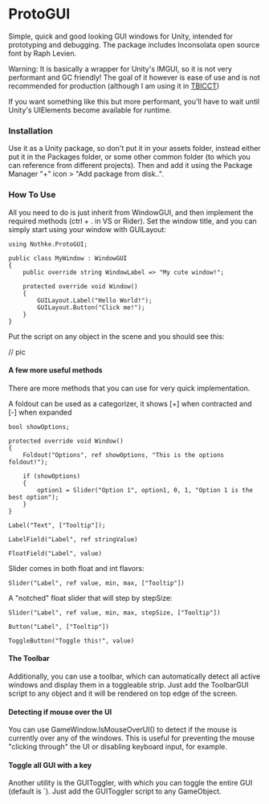 # ProtoGUI
Simple, quick and good looking GUI windows for Unity, intended for prototyping and debugging. The package includes Inconsolata open source font by Raph Levien.

Warning: It is basically a wrapper for Unity's IMGUI, so it is not very performant and GC friendly! The goal of it however is ease of use and is not recommended for production (although I am using it in [TBICCT](https://nothke.itch.io/tower))

If you want something like this but more performant, you'll have to wait until Unity's UIElements become available for runtime.

### Installation
Use it as a Unity package, so don't put it in your assets folder, instead either put it in the Packages folder, or some other common folder (to which you can reference from different projects). Then and add it using the Package Manager "+" icon > "Add package from disk..".

### How To Use

All you need to do is just inherit from WindowGUI, and then implement the required methods (ctrl + . in VS or Rider). Set the window title, and you can simply start using your window with GUILayout:

```
using Nothke.ProtoGUI;

public class MyWindow : WindowGUI
{
    public override string WindowLabel => "My cute window!";

    protected override void Window()
    {
        GUILayout.Label("Hello World!");
        GUILayout.Button("Click me!");
    }
}
```

Put the script on any object in the scene and you should see this:

// pic

#### A few more useful methods

There are more methods that you can use for very quick implementation.

A foldout can be used as a categorizer, it shows [+] when contracted and [-] when expanded
```
bool showOptions;

protected override void Window()
{
	Foldout("Options", ref showOptions, "This is the options foldout!");

	if (showOptions)
	{
		option1 = Slider("Option 1", option1, 0, 1, "Option 1 is the best option");
	}
}
```

```
Label("Text", ["Tooltip"]);
```

```
LabelField("Label", ref stringValue)
```

```
FloatField("Label", value)
```

Slider comes in both float and int flavors:
```
Slider("Label", ref value, min, max, ["Tooltip"])
```
A "notched" float slider that will step by stepSize:
```
Slider("Label", ref value, min, max, stepSize, ["Tooltip"])
```

```
Button("Label", ["Tooltip"])
```

```
ToggleButton("Toggle this!", value)
```

#### The Toolbar

Additionally, you can use a toolbar, which can automatically detect all active windows and display them in a toggleable strip. Just add the ToolbarGUI script to any object and it will be rendered on top edge of the screen.

#### Detecting if mouse over the UI

You can use GameWindow.IsMouseOverUI() to detect if the mouse is currently over any of the windows. This is useful for preventing the mouse "clicking through" the UI or disabling keyboard input, for example.

#### Toggle all GUI with a key

Another utility is the GUIToggler, with which you can toggle the entire GUI (default is \`). Just add the GUIToggler script to any GameObject.